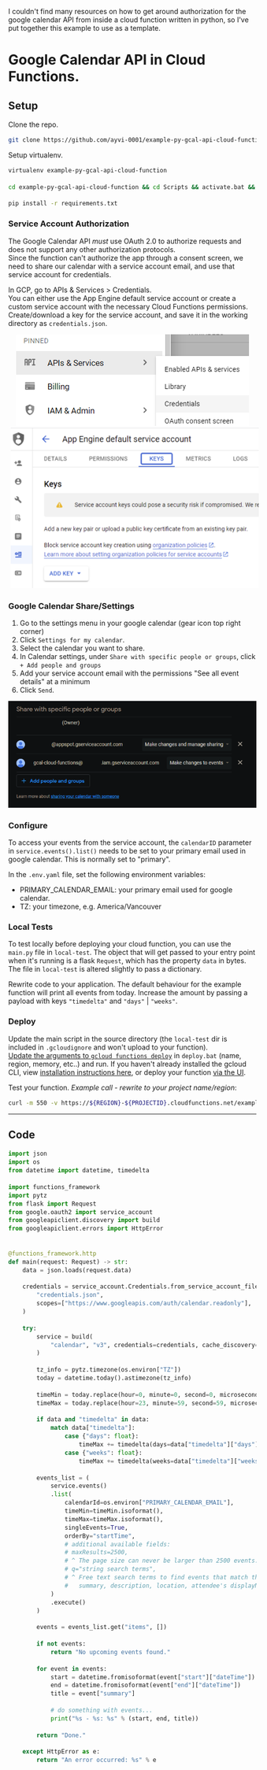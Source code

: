 I couldn't find many resources on how to get around authorization for the google calendar API from inside a cloud function written in python, so I've put together this example to use as a template.

# Google Calendar API in Cloud Functions.

## Setup 

Clone the repo.

```sh
git clone https://github.com/ayvi-0001/example-py-gcal-api-cloud-function
```

Setup virtualenv.

```sh
virtualenv example-py-gcal-api-cloud-function

cd example-py-gcal-api-cloud-function && cd Scripts && activate.bat && cd ..

pip install -r requirements.txt
```

### Service Account Authorization
The Google Calendar API _must_ use OAuth 2.0 to authorize requests and does not support any other authorization protocols.  
Since the function can't authorize the app through a consent screen, we need to share our calendar with a service account email, and use that service account for credentials.

In GCP, go to APIs & Services > Credentials.  
You can either use the App Engine default service account or create a custom service account with the necessary Cloud Functions permissions.  
Create/download a key for the service account, and save it in the working directory as `credentials.json`.

<p align="center">
  <img src="docs/apis-credentials.png" hspace="5"> 
  <img src="docs/apis-keys.png" hspace="5"> 
</p>

### Google Calendar Share/Settings
1. Go to the settings menu in your google calendar (gear icon top right corner) 
2. Click `Settings for my calendar`. 
3. Select the calendar you want to share.
4. In Calendar settings, under `Share with specific people or groups`, click `+ Add people and groups` 
5. Add your service account email with the permissions "See all event details" at a minimum 
6. Click `Send`.

<p align="center"> <img src="docs/gcal-share.png"> <br> </p>

### Configure
To access your events from the service account, the `calendarID` parameter in `service.events().list()` needs to be set to your primary email used in google calendar. This is normally set to "primary".

In the `.env.yaml` file, set the following environment variables:  
- PRIMARY_CALENDAR_EMAIL: your primary email used for google calendar.
- TZ: your timezone, e.g. America/Vancouver

### Local Tests
To test locally before deploying your cloud function, you can use the `main.py` file in `local-test`.
The object that will get passed to your entry point when it's running is a flask `Request`, which has the property `data` in bytes. The file in `local-test` is altered slightly to pass a dictionary.

Rewrite code to your application. The default behaviour for the example function will print all events from today. Increase the amount by passing a payload with keys `"timedelta"` and `"days"` | `"weeks"`.

### Deploy

Update the main script in the source directory (the `local-test` dir is included in `.gcloudignore` and won't upload to your function).  
[Update the arguments to `gcloud functions deploy`](https://cloud.google.com/sdk/gcloud/reference/functions/deploy) in `deploy.bat` (name, region, memory, etc..) and run. If you haven't already installed the gcloud CLI, view [installation instructions here](https://cloud.google.com/sdk/docs/install), or deploy your function [via the UI](https://console.cloud.google.com/functions/list).


Test your function. _Example call - rewrite to your project name/region_:

```sh
curl -m 550 -v https://${REGION}-${PROJECTID}.cloudfunctions.net/example-cf-gcal-api -H "Content-Type: application/json" -d "{\"timedelta\":{\"weeks\":2}}"
```

---

## Code

```py
import json
import os
from datetime import datetime, timedelta

import functions_framework
import pytz
from flask import Request
from google.oauth2 import service_account
from googleapiclient.discovery import build
from googleapiclient.errors import HttpError


@functions_framework.http
def main(request: Request) -> str:
    data = json.loads(request.data)

    credentials = service_account.Credentials.from_service_account_file(
        "credentials.json",
        scopes=["https://www.googleapis.com/auth/calendar.readonly"],
    )

    try:
        service = build(
            "calendar", "v3", credentials=credentials, cache_discovery=False
        )

        tz_info = pytz.timezone(os.environ["TZ"])
        today = datetime.today().astimezone(tz_info)

        timeMin = today.replace(hour=0, minute=0, second=0, microsecond=0)
        timeMax = today.replace(hour=23, minute=59, second=59, microsecond=999999)

        if data and "timedelta" in data:
            match data["timedelta"]:
                case {"days": float}:
                    timeMax += timedelta(days=data["timedelta"]["days"])
                case {"weeks": float}:
                    timeMax += timedelta(weeks=data["timedelta"]["weeks"])

        events_list = (
            service.events()
            .list(
                calendarId=os.environ["PRIMARY_CALENDAR_EMAIL"],
                timeMin=timeMin.isoformat(),
                timeMax=timeMax.isoformat(),
                singleEvents=True,
                orderBy="startTime",
                # additional available fields:
                # maxResults=2500,
                # ^ The page size can never be larger than 2500 events. Optional.
                # q="string search terms",
                # ^ Free text search terms to find events that match these terms in the following fields:
                #   summary, description, location, attendee's displayName, attendee's email. Optional.
            )
            .execute()
        )

        events = events_list.get("items", [])

        if not events:
            return "No upcoming events found."

        for event in events:
            start = datetime.fromisoformat(event["start"]["dateTime"])
            end = datetime.fromisoformat(event["end"]["dateTime"])
            title = event["summary"]

            # do something with events...
            print("%s - %s: %s" % (start, end, title))

        return "Done."

    except HttpError as e:
        return "An error occurred: %s" % e
```
